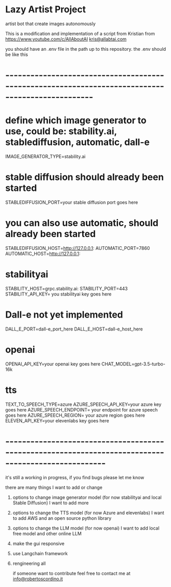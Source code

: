 # Lazy Artist Project

artist bot that create images autonomously

This is a modification and implementation of a script from Kristian from https://www.youtube.com/c/AllAboutAI kris@allabtai.com

you should have an .env file in the path up to this repository. the .env should be like this

# -------------------------------------------------------------------------------------------------
# define which image generator to use, could be: stability.ai, stablediffusion, automatic, dall-e
IMAGE_GENERATOR_TYPE=stability.ai
# stable diffusion should already been started
STABLEDIFFUSION_PORT=your stable diffusion port goes here
# you can also use automatic, should already been started
STABLEDIFFUSION_HOST=http://127.0.0.1:
AUTOMATIC_PORT=7860
AUTOMATIC_HOST=http://127.0.0.1:
# stabilityai
STABILITY_HOST=grpc.stability.ai:
STABILITY_PORT=443
STABILITY_API_KEY= you stabilityai key goes here
# Dall-e not yet implemented
DALL_E_PORT=dall-e_port_here
DALL_E_HOST=dall-e_host_here
# openai
OPENAI_API_KEY=your openai key goes here
CHAT_MODEL=gpt-3.5-turbo-16k
# tts
TEXT_TO_SPEECH_TYPE=azure
AZURE_SPEECH_API_KEY=your azure key goes here
AZURE_SPEECH_ENDPOINT= your endpoint for azure speech goes here
AZURE_SPEECH_REGION= your azure region goes here
ELEVEN_API_KEY=your elevenlabs key goes here
# ----------------------------------------------------------------------------------------------------


it's still a working in progress, if you find bugs please let me know

there are many things I want to add or change

1. options to change image generator model (for now stabilityai and local Stable Diffusion) I want to add more
2. options to change the TTS model (for now Azure and elevenlabs) I want to add AWS and an open source python library
3. options to change the LLM model (for now openai) I want to add local free model and other online LLM
4. make the gui responsive
5. use Langchain framework
6. rengineering all

   if someone want to contribute feel free to contact me at info@robertoscordino.it
